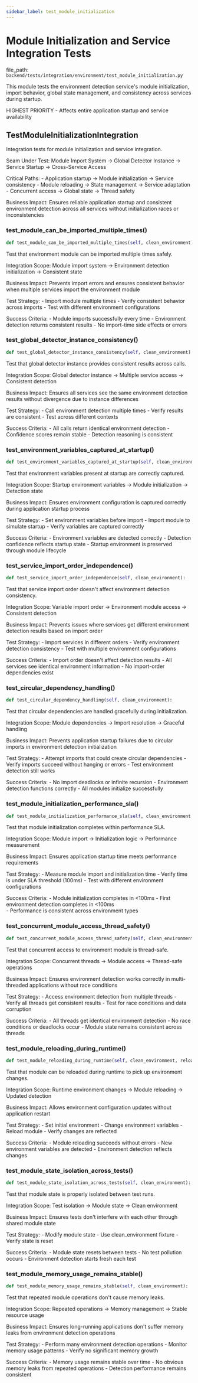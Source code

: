 ```yaml
---
sidebar_label: test_module_initialization
---
```


# Module Initialization and Service Integration Tests

  file_path: `backend/tests/integration/environment/test_module_initialization.py`

This module tests the environment detection service's module initialization,
import behavior, global state management, and consistency across services during startup.

HIGHEST PRIORITY - Affects entire application startup and service availability

## TestModuleInitializationIntegration

Integration tests for module initialization and service integration.

Seam Under Test:
    Module Import System → Global Detector Instance → Service Startup → Cross-Service Access
    
Critical Paths:
    - Application startup → Module initialization → Service consistency
    - Module reloading → State management → Service adaptation
    - Concurrent access → Global state → Thread safety
    
Business Impact:
    Ensures reliable application startup and consistent environment detection
    across all services without initialization races or inconsistencies

### test_module_can_be_imported_multiple_times()

```python
def test_module_can_be_imported_multiple_times(self, clean_environment):
```

Test that environment module can be imported multiple times safely.

Integration Scope:
    Module import system → Environment detection initialization → Consistent state
    
Business Impact:
    Prevents import errors and ensures consistent behavior when multiple
    services import the environment module
    
Test Strategy:
    - Import module multiple times
    - Verify consistent behavior across imports
    - Test with different environment configurations
    
Success Criteria:
    - Module imports successfully every time
    - Environment detection returns consistent results
    - No import-time side effects or errors

### test_global_detector_instance_consistency()

```python
def test_global_detector_instance_consistency(self, clean_environment):
```

Test that global detector instance provides consistent results across calls.

Integration Scope:
    Global detector instance → Multiple service access → Consistent detection
    
Business Impact:
    Ensures all services see the same environment detection results
    without divergence due to instance differences
    
Test Strategy:
    - Call environment detection multiple times
    - Verify results are consistent
    - Test across different contexts
    
Success Criteria:
    - All calls return identical environment detection
    - Confidence scores remain stable
    - Detection reasoning is consistent

### test_environment_variables_captured_at_startup()

```python
def test_environment_variables_captured_at_startup(self, clean_environment, reload_environment_module):
```

Test that environment variables present at startup are correctly captured.

Integration Scope:
    Startup environment variables → Module initialization → Detection state
    
Business Impact:
    Ensures environment configuration is captured correctly during
    application startup process
    
Test Strategy:
    - Set environment variables before import
    - Import module to simulate startup
    - Verify variables are captured correctly
    
Success Criteria:
    - Environment variables are detected correctly
    - Detection confidence reflects startup state
    - Startup environment is preserved through module lifecycle

### test_service_import_order_independence()

```python
def test_service_import_order_independence(self, clean_environment):
```

Test that service import order doesn't affect environment detection consistency.

Integration Scope:
    Variable import order → Environment module access → Consistent detection
    
Business Impact:
    Prevents issues where services get different environment detection
    results based on import order
    
Test Strategy:
    - Import services in different orders
    - Verify environment detection consistency
    - Test with multiple environment configurations
    
Success Criteria:
    - Import order doesn't affect detection results
    - All services see identical environment information
    - No import-order dependencies exist

### test_circular_dependency_handling()

```python
def test_circular_dependency_handling(self, clean_environment):
```

Test that circular dependencies are handled gracefully during initialization.

Integration Scope:
    Module dependencies → Import resolution → Graceful handling
    
Business Impact:
    Prevents application startup failures due to circular imports
    in environment detection initialization
    
Test Strategy:
    - Attempt imports that could create circular dependencies
    - Verify imports succeed without hanging or errors
    - Test environment detection still works
    
Success Criteria:
    - No import deadlocks or infinite recursion
    - Environment detection functions correctly
    - All modules initialize successfully

### test_module_initialization_performance_sla()

```python
def test_module_initialization_performance_sla(self, clean_environment, performance_monitor):
```

Test that module initialization completes within performance SLA.

Integration Scope:
    Module import → Initialization logic → Performance measurement
    
Business Impact:
    Ensures application startup time meets performance requirements
    
Test Strategy:
    - Measure module import and initialization time
    - Verify time is under SLA threshold (100ms)
    - Test with different environment configurations
    
Success Criteria:
    - Module initialization completes in <100ms
    - First environment detection completes in <100ms  
    - Performance is consistent across environment types

### test_concurrent_module_access_thread_safety()

```python
def test_concurrent_module_access_thread_safety(self, clean_environment):
```

Test that concurrent access to environment module is thread-safe.

Integration Scope:
    Concurrent threads → Module access → Thread-safe operations
    
Business Impact:
    Ensures environment detection works correctly in multi-threaded
    applications without race conditions
    
Test Strategy:
    - Access environment detection from multiple threads
    - Verify all threads get consistent results
    - Test for race conditions and data corruption
    
Success Criteria:
    - All threads get identical environment detection
    - No race conditions or deadlocks occur
    - Module state remains consistent across threads

### test_module_reloading_during_runtime()

```python
def test_module_reloading_during_runtime(self, clean_environment, reload_environment_module):
```

Test that module can be reloaded during runtime to pick up environment changes.

Integration Scope:
    Runtime environment changes → Module reloading → Updated detection
    
Business Impact:
    Allows environment configuration updates without application restart
    
Test Strategy:
    - Set initial environment
    - Change environment variables
    - Reload module
    - Verify changes are reflected
    
Success Criteria:
    - Module reloading succeeds without errors
    - New environment variables are detected
    - Environment detection reflects changes

### test_module_state_isolation_across_tests()

```python
def test_module_state_isolation_across_tests(self, clean_environment):
```

Test that module state is properly isolated between test runs.

Integration Scope:
    Test isolation → Module state → Clean environment
    
Business Impact:
    Ensures tests don't interfere with each other through shared module state
    
Test Strategy:
    - Modify module state
    - Use clean_environment fixture
    - Verify state is reset
    
Success Criteria:
    - Module state resets between tests
    - No test pollution occurs
    - Environment detection starts fresh each test

### test_module_memory_usage_remains_stable()

```python
def test_module_memory_usage_remains_stable(self, clean_environment):
```

Test that repeated module operations don't cause memory leaks.

Integration Scope:
    Repeated operations → Memory management → Stable resource usage
    
Business Impact:
    Ensures long-running applications don't suffer memory leaks
    from environment detection operations
    
Test Strategy:
    - Perform many environment detection operations
    - Monitor memory usage patterns
    - Verify no significant memory growth
    
Success Criteria:
    - Memory usage remains stable over time
    - No obvious memory leaks from repeated operations
    - Detection performance remains consistent
